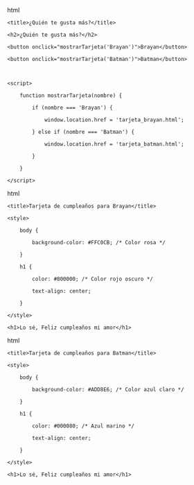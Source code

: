 html

<!DOCTYPE html>

<html>

<head>

    <title>¿Quién te gusta más?</title>

</head>

<body>

    <h2>¿Quién te gusta más?</h2>

    <button onclick="mostrarTarjeta('Brayan')">Brayan</button>

    <button onclick="mostrarTarjeta('Batman')">Batman</button>



    <script>

        function mostrarTarjeta(nombre) {

            if (nombre === 'Brayan') {

                window.location.href = 'tarjeta_brayan.html';

            } else if (nombre === 'Batman') {

                window.location.href = 'tarjeta_batman.html';

            }

        }

    </script>

</body>

html

<!DOCTYPE html>

<html>

<head>

    <title>Tarjeta de cumpleaños para Brayan</title>

    <style>

        body {

            background-color: #FFC0CB; /* Color rosa */

        }

        h1 {

            color: #800000; /* Color rojo oscuro */

            text-align: center;

        }

    </style>

</head>

<body>

    <h1>Lo sé, Feliz cumpleaños mi amor</h1>

</body>

html

<!DOCTYPE html>

<html>

<head>

    <title>Tarjeta de cumpleaños para Batman</title>

    <style>

        body {

            background-color: #ADD8E6; /* Color azul claro */

        }

        h1 {

            color: #000080; /* Azul marino */

            text-align: center;

        }

    </style>

</head>

<body>

    <h1>Lo sé, Feliz cumpleaños mi amor</h1>

</body>

</html>
